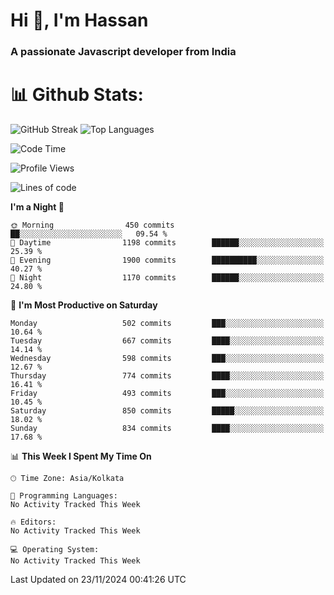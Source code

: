 # Hi 👋, I'm Hassan
### A passionate Javascript developer from India


# 📊 Github Stats:
![GitHub Streak](https://github-readme-streak-stats.herokuapp.com/?user=codeblooded47&theme=dracula&hide_border=false)
![Top Languages](https://github-readme-stats.vercel.app/api/top-langs/?username=codeblooded47&layout=compact&theme=dracula)



<!--START_SECTION:waka-->
![Code Time](http://img.shields.io/badge/Code%20Time-869%20hrs%2039%20mins-blue)

![Profile Views](http://img.shields.io/badge/Profile%20Views-0-blue)

![Lines of code](https://img.shields.io/badge/From%20Hello%20World%20I%27ve%20Written-23.7%20million%20lines%20of%20code-blue)

**I'm a Night 🦉** 

```text
🌞 Morning                450 commits         ██░░░░░░░░░░░░░░░░░░░░░░░   09.54 % 
🌆 Daytime                1198 commits        ██████░░░░░░░░░░░░░░░░░░░   25.39 % 
🌃 Evening                1900 commits        ██████████░░░░░░░░░░░░░░░   40.27 % 
🌙 Night                  1170 commits        ██████░░░░░░░░░░░░░░░░░░░   24.80 % 
```
📅 **I'm Most Productive on Saturday** 

```text
Monday                   502 commits         ███░░░░░░░░░░░░░░░░░░░░░░   10.64 % 
Tuesday                  667 commits         ████░░░░░░░░░░░░░░░░░░░░░   14.14 % 
Wednesday                598 commits         ███░░░░░░░░░░░░░░░░░░░░░░   12.67 % 
Thursday                 774 commits         ████░░░░░░░░░░░░░░░░░░░░░   16.41 % 
Friday                   493 commits         ███░░░░░░░░░░░░░░░░░░░░░░   10.45 % 
Saturday                 850 commits         █████░░░░░░░░░░░░░░░░░░░░   18.02 % 
Sunday                   834 commits         ████░░░░░░░░░░░░░░░░░░░░░   17.68 % 
```


📊 **This Week I Spent My Time On** 

```text
🕑︎ Time Zone: Asia/Kolkata

💬 Programming Languages: 
No Activity Tracked This Week

🔥 Editors: 
No Activity Tracked This Week

💻 Operating System: 
No Activity Tracked This Week
```


 Last Updated on 23/11/2024 00:41:26 UTC
<!--END_SECTION:waka-->

